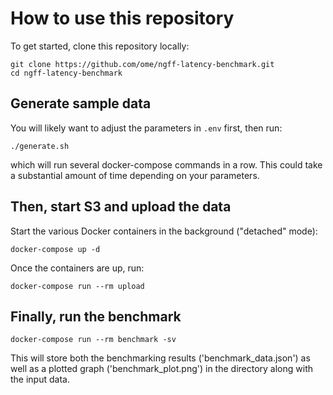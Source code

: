 # How to use this repository

To get started, clone this repository locally:
```
git clone https://github.com/ome/ngff-latency-benchmark.git
cd ngff-latency-benchmark
```

## Generate sample data

You will likely want to adjust the parameters in `.env` first, then run:

```
./generate.sh
```

which will run several docker-compose commands in a row. This could take
a substantial amount of time depending on your parameters.


## Then, start S3 and upload the data

Start the various Docker containers in the background ("detached" mode):
```
docker-compose up -d
```

Once the containers are up, run:
```
docker-compose run --rm upload
```

## Finally, run the benchmark

```
docker-compose run --rm benchmark -sv
```

This will store both the benchmarking results ('benchmark_data.json') as well as a plotted graph
('benchmark_plot.png') in the directory along with the input data.
